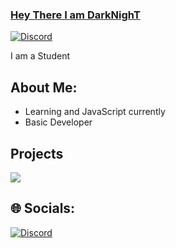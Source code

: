 ### [Hey There I am DarkNighT](https://discord.gg/KbJcNQwpaD)

<a href="https://discord.com/users/1188178871049265282">
<img src="https://discord.c99.nl/widget/theme-3/1188178871049265282.png" alt="Discord"/>
</a>

I am a Student

## About Me:

- Learning and JavaScript currently
- Basic Developer

## Projects
<a href = "https://discord.gg/bakchodi">
<img src="https://capsule-render.vercel.app/api?type=waving&color=0:EEFF00,100:a82da8&animation=blink&height=150&reversal=tru&width=100&theme=gruvbox&section=header&text=Trixo&fontColor=15f8ef&fontSize=75&fontAlignY=39" />
</a>

## 🌐 Socials:
[![Discord](https://img.shields.io/badge/Discord-%237289DA.svg?logo=discord&logoColor=white)](https://discord.gg/https://discord.com/users/1188178871049265282)

